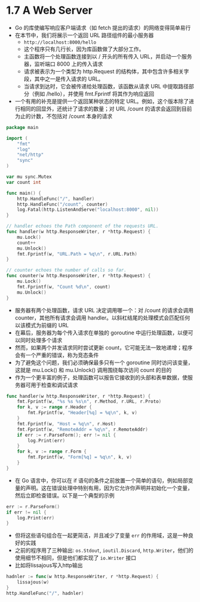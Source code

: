 # 1.7 A Web Server
- Go 的库使编写响应客户端请求（如 fetch 提出的请求）的网络变得简单易行
- 在本节中，我们将展示一个返回 URL 路径组件的最小服务器
  - `http://localhost:8000/hello` 
  - 这个程序只有几行长，因为库函数做了大部分工作。
  - 主函数将一个处理函数连接到以 / 开头的所有传入 URL，并启动一个服务器，监听端口 8000 上的传入请求
  - 请求被表示为一个类型为 http.Request 的结构体，其中包含许多相关字段，其中之一是传入请求的 URL。
  - 当请求到达时，它会被传递给处理函数，该函数从请求 URL 中提取路径部分（例如 /hello），并使用 fmt.Fprintf 将其作为响应返回
- 一个有用的补充是提供一个返回某种状态的特定 URL。例如，这个版本除了进行相同的回显外，还统计了请求的数量；对 URL /count 的请求会返回到目前为止的计数，不包括对 /count 本身的请求
```go
package main

import (
	"fmt"
	"log"
	"net/http"
	"sync"
)

var mu sync.Mutex
var count int

func main() {
	http.HandleFunc("/", handler)
	http.HandleFunc("/count", counter)
	log.Fatal(http.ListenAndServe("localhost:8000", nil))
}

// handler echoes the Path component of the requests URL.
func handler(w http.ResponseWriter, r *http.Request) {
	mu.Lock()
	count++
	mu.Unlock()
	fmt.Fprintf(w, "URL.Path = %q\n", r.URL.Path)
}

// counter echoes the number of calls so far.
func counter(w http.ResponseWriter, r *http.Request) {
	mu.Lock()
	fmt.Fprintf(w, "Count %d\n", count)
	mu.Unlock()
}
```
- 服务器有两个处理函数，请求 URL 决定调用哪一个：对 /count 的请求会调用 counter，其他所有请求会调用 handler。以斜杠结尾的处理模式会匹配任何以该模式为前缀的 URL
- 在幕后，服务器为每个传入请求在单独的 goroutine 中运行处理函数，以便可以同时处理多个请求
- 然而，如果两个并发请求同时尝试更新 count，它可能无法一致地递增；程序会有一个严重的错误，称为竞态条件
- 为了避免这个问题，我们必须确保最多只有一个 goroutine 同时访问该变量，这就是 mu.Lock() 和 mu.Unlock() 调用围绕每次访问 count 的目的
- 作为一个更丰富的例子，处理函数可以报告它接收到的头部和表单数据，使服务器可用于检查和调试请求
```go
func handler(w http.ResponseWriter, r *http.Request) {
	fmt.Fprintf(w, "%s %s %s\n", r.Method, r.URL, r.Proto)
	for k, v := range r.Header {
		fmt.Fprintf(w, "Header[%q] = %q\n", k, v)
	}
	fmt.Fprintf(w, "Host = %q\n", r.Host)
	fmt.Fprintf(w, "RemoteAddr = %q\n", r.RemoteAddr)
	if err := r.ParseForm(); err != nil {
		log.Print(err)
	}
	for k, v := range r.Form {
		fmt.Fprintf(w, "Form[%q] = %q\n", k, v)
	}
}
```
- 在 Go 语言中，你可以在 if 语句的条件之前放置一个简单的语句，例如局部变量的声明。这在错误处理中特别有用，因为它允许你声明并初始化一个变量，然后立即检查错误。以下是一个典型的示例
```go
err := r.ParseForm()
if err != nil {
    log.Print(err)
}
```
- 但将这些语句组合在一起更简洁，并且减少了变量 `err` 的作用域，这是一种良好的实践
- 之前的程序用了三种输出: `os.Stdout`, `ioutil.Discard`, `http.Writer`，他们的使用细节不相同，但是他们都实现了 `io.Writer` 接口
- 比如将lissajous写入http输出
```go
hadnler := func(w http.ResponseWriter, r *http.Request) {
    lissajous(w)
}
http.HandleFunc("/", hadnler)
```
